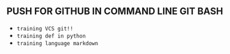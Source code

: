 ## PUSH FOR GITHUB IN COMMAND LINE GIT BASH

* `training VCS git!!`
* `training def in python`
* `training language markdown`
